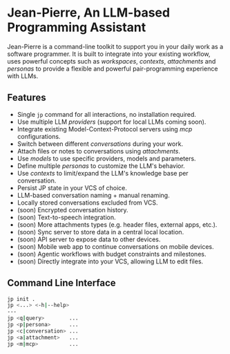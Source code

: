 # Jean-Pierre, An LLM-based Programming Assistant

Jean-Pierre is a command-line toolkit to support you in your daily work as a
software programmer. It is built to integrate into your existing workflow, uses
powerful concepts such as _workspaces_, _contexts_, _attachments_ and _personas_
to provide a flexible and powerful pair-programming experience with LLMs.

## Features

- Single `jp` command for all interactions, no installation required.
- Use multiple LLM _providers_ (support for local LLMs coming soon).
- Integrate existing Model-Context-Protocol servers using _mcp_ configurations.
- Switch between different _conversations_ during your work.
- Attach files or notes to conversations using _attachments_.
- Use _models_ to use specific providers, models and parameters.
- Define multiple _personas_ to customize the LLM's behavior.
- Use _contexts_ to limit/expand the LLM's knowledge base per conversation.
- Persist JP state in your VCS of choice.
- LLM-based conversation naming + manual renaming.
- Locally stored conversations excluded from VCS.
- (soon) Encrypted conversation history.
- (soon) Text-to-speech integration.
- (soon) More attachments types (e.g. header files, external apps, etc.).
- (soon) Sync server to store data in a central local location.
- (soon) API server to expose data to other devices.
- (soon) Mobile web app to continue conversations on mobile devices.
- (soon) Agentic workflows with budget constraints and milestones.
- (soon) Directly integrate into your VCS, allowing LLM to edit files.

## Command Line Interface

```sh
jp init .
jp <...> <-h|--help>
---
jp <q|query>        ...
jp <p|persona>      ...
jp <c|conversation> ...
jp <a|attachment>   ...
jp <m|mcp>          ...
```

